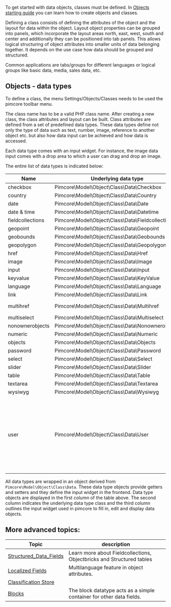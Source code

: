 To get started with data objects, classes must be defined.
In [Objects starting guide](../Getting_Started/Create_A_First_Project.md) you can learn how to create objects and classes.

Defining a class consists of defining the attributes of the object and the layout for data within the object. 
Layout object properties can be grouped into panels, which incorporate the layout areas north, east, west, south and center and additionally they can be positioned into tab panels. 
This allows logical structuring of object attributes into smaller units of data belonging together. 
It depends on the use case how data should be grouped and structured. 

Common applications are tabs/groups for different languages or logical groups like basic data, media, sales data, etc.

## Objects - data types

To define a class, the menu Settings/Objects/Classes needs to be used the pimcore toolbar menu. 

The class name has to be a valid PHP class name. 
After creating a new class, the class attributes and layout can be built.
Class attributes are defined from a set of predefined data types. 
These data types define not only the type of data such as text, number, image, reference to another object etc. but also how data input can be achieved and how data is accessed. 

Each data type comes with an input widget. 
For instance, the image data input comes with a drop area to which a user can drag and drop an image. 

The entire list of data types is indicated below:

| Name                     | Underlying data type                                        | Input widget                                                                                                                                                                                                                                                                                                                                                                                                                                                                    |
|--------------------------|-------------------------------------------------------------|---------------------------------------------------------------------------------------------------------------------------------------------------------------------------------------------------------------------------------------------------------------------------------------------------------------------------------------------------------------------------------------------------------------------------------------------------------------------------------|
| checkbox                 | Pimcore\\Model\\Object\\Class\\Data\\Checkbox               | checkbox                                                                                                                                                                                                                                                                                                                                                                                                                                                                        |
| country                  | Pimcore\\Model\\Object\\Class\\Data\\Country                | combo box with predefined country list from Zend_Locale                                                                                                                                                                                                                                                                                                                                                                                                                         |
| date                     | Pimcore\\Model\\Object\\Class\\Data\\Date                   | calendar date selector                                                                                                                                                                                                                                                                                                                                                                                                                                                          |
| date & time              | Pimcore\\Model\\Object\\Class\\Data\\Datetime               | calendar date selector + combo box for time                                                                                                                                                                                                                                                                                                                                                                                                                                     |
| fieldcollections         | Pimcore\\Model\\Object\\Class\\Data\\Fieldcollections       | A collection of fields                                                                                                                                                                                                                                                                                                                                                                                                                                                          |
| geopoint                 | Pimcore\\Model\\Object\\Class\\Data\\Geopoint               | google maps widget to find longitude/latitude                                                                                                                                                                                                                                                                                                                                                                                                                                   |
| geobounds                | Pimcore\\Model\\Object\\Class\\Data\\Geobounds              | google maps widget to define geographical bounds                                                                                                                                                                                                                                                                                                                                                                                                                                |
| geopolygon               | Pimcore\\Model\\Object\\Class\\Data\\Geopolygon             | google maps widget to define a geographical area                                                                                                                                                                                                                                                                                                                                                                                                                                |
| href                     | Pimcore\\Model\\Object\\Class\\Data\\Href                   | reference to a pimcore document, object or asset                                                                                                                                                                                                                                                                                                                                                                                                                                |
| image                    | Pimcore\\Model\\Object\\Class\\Data\\Image                  | drop area & preview for a pimcore asset                                                                                                                                                                                                                                                                                                                                                                                                                                         |
| input                    | Pimcore\\Model\\Object\\Class\\Data\\Input                  | text input field                                                                                                                                                                                                                                                                                                                                                                                                                                                                |
| keyvalue                 | Pimcore\\Model\\Object\\Class\\Data\\KeyValue               | key/value pairs                                                                                                                                                                                                                                                                                                                                                                                                                                                                 |
| language                 | Pimcore\\Model\\Object\\Class\\Data\\Language               | combo box with predefined language list from Zend_Locale                                                                                                                                                                                                                                                                                                                                                                                                                        |
| link                     | Pimcore\\Model\\Object\\Class\\Data\\Link                   | link selector with link target                                                                                                                                                                                                                                                                                                                                                                                                                                                  |
| multihref                | Pimcore\\Model\\Object\\Class\\Data\\Multihref              | collection of references to pimcore documents, objects, assets                                                                                                                                                                                                                                                                                                                                                                                                                  |
| multiselect              | Pimcore\\Model\\Object\\Class\\Data\\Multiselect            | combo box with multiple select                                                                                                                                                                                                                                                                                                                                                                                                                                                  |
| nonownerobjects          | Pimcore\\Model\\Object\\Class\\Data\\Nonownerobjects        | object relations which are owned by a different object                                                                                                                                                                                                                                                                                                                                                                                                                          |
| numeric                  | Pimcore\\Model\\Object\\Class\\Data\\Numeric                | spinner field for number input                                                                                                                                                                                                                                                                                                                                                                                                                                                  |
| objects                  | Pimcore\\Model\\Object\\Class\\Data\\Objects                | collection of pimcore object references                                                                                                                                                                                                                                                                                                                                                                                                                                         |
| password                 | Pimcore\\Model\\Object\\Class\\Data\\Password               | password field                                                                                                                                                                                                                                                                                                                                                                                                                                                                  |
| select                   | Pimcore\\Model\\Object\\Class\\Data\\Select                 | combo box                                                                                                                                                                                                                                                                                                                                                                                                                                                                       |
| slider                   | Pimcore\\Model\\Object\\Class\\Data\\Slider                 | number input with slider widget (min - max slider)                                                                                                                                                                                                                                                                                                                                                                                                                              |
| table                    | Pimcore\\Model\\Object\\Class\\Data\\Table                  | table input                                                                                                                                                                                                                                                                                                                                                                                                                                                                     |
| textarea                 | Pimcore\\Model\\Object\\Class\\Data\\Textarea               | textarea                                                                                                                                                                                                                                                                                                                                                                                                                                                                        |
| wysiwyg                  | Pimcore\\Model\\Object\\Class\\Data\\Wysiwyg                | text area with formatting options through a WYSIWYG editor                                                                                                                                                                                                                                                                                                                                                                                                                      |
| user                     | Pimcore\\Model\\Object\\Class\\Data\\User                   | combo box to select from all existing pimcore users (available since build 716) </br></br>In the user settings the object dependencies of each user are shown in the second tab panel.</br>All objects which reference the selected user are listed in a grid view.</br></br>If one needs to find out which objects hold a reference to a specific user, the ```Pimcore\\Tool\\Admin::getObjectsReferencingUser($userId)``` method can be used to find all referencing objects. |

All data types are wrapped in an object derived from ```Pimcore\Model\Object\Class\Data```. 
These data type objects provide getters and setters and they define the input widget in the frontend. 
Data type objects are displayed in the first column of the table above. 
The second column indicates the underlying data type class and the third column outlines the input widget used in pimcore to fill in, edit and display data objects.

## More advanced topics:

| Topic                                                                                                                   | description                                                               |
|-------------------------------------------------------------------------------------------------------------------------|---------------------------------------------------------------------------|
| [Structured_Data_Fields](./Object_Classes/Structured_Data_Fields/_index.md)                                             | Learn more about Fieldcollections, Objectbricks and Structured tables     |
| [Localized Fields](./Object_Classes/Localized_Fields.md)                                                                | Multilanguage feature in object attributes.                               |
| [Classification Store](./Object_Classes/Structured_Data_Fields/Classification_Store.md)                                 |                                                                           |
| [Blocks](./Object_Classes/Structured_Data_Fields/Blocks.md)                                                             | The block datatype acts as a simple container for other data fields.      |

